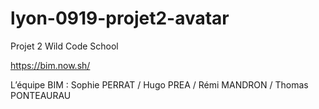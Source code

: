 # lyon-0919-projet2-avatar

Projet 2 Wild Code School

https://bim.now.sh/

L’équipe BIM : Sophie PERRAT / Hugo PREA / Rémi MANDRON / Thomas PONTEAURAU
